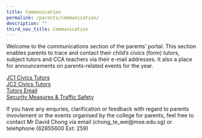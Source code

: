 ```yaml
---
title: Communication
permalink: /parents/communication/
description: ""
third_nav_title: Communication
---
```

<p>Welcome to the communications section of the parents&rsquo; portal. This section enables parents to trace and contact their child&rsquo;s civics (form) tutors, subject tutors and CCA teachers via their e-mail addresses. It also a place for announcements on parents-related events for the year.</p>
<p><a href="/parents/communication/jc1-civics-tutors" target="">JC1 Civics Tutors</a><br /><a href="/parents/communication/jc2-civics-tutors" target="">JC2 Civics Tutors</a><br /><a href="/parents/communication/tutors-email" target="">Tutors Email</a><br /><a href="/parents/communication/security-measures-n-traffic-safety" target="">Security Measures &amp; Traffic Safety</a><br /></p>
<p>If you have any enquries, clarification or feedback with regard to parents invovlement or the events organised by the college for parents, feel free to contact Mr David Chong via email (chong_te_wei@moe.edu.sg) or telehphone (62855600 Ext: 259)</p>